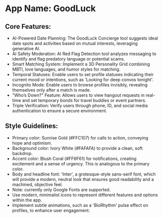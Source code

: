 # **App Name**: GoodLuck

## Core Features:

- AI-Powered Date Planning: The GoodLuck Concierge tool suggests ideal date spots and activities based on mutual interests, leveraging generative AI.
- AI Safety Moderation: AI Red Flag Detection tool analyzes messaging to identify and flag predatory language or potential scams.
- Smart Matching System: Implement a 3D Personality Grid combining MBTI, love languages, and humor styles for matching.
- Temporal Statuses: Enable users to set profile statuses indicating their current mood or intentions, such as 'Looking for deep convos tonight'.
- Incognito Mode: Enable users to browse profiles invisibly, revealing themselves only after a match is made.
- "Who’s Down?" Feature: Allows users to view hangout requests in real-time and set temporary bonds for travel buddies or event partners.
- Triple Verification: Verify users through phone, ID, and social media authentication to ensure a secure environment.

## Style Guidelines:

- Primary color: Sunrise Gold (#FFC107) for calls to action, conveying hope and optimism.
- Background color: Ivory White (#FAFAFA) to provide a clean, soft backdrop.
- Accent color: Blush Coral (#FF6F61) for notifications, creating excitement and a sense of urgency. This is analogous to the primary color.
- Body and headline font: 'Inter', a grotesque-style sans-serif font, which will provide a modern, neutral look that ensures good readability and a machined, objective feel. 
- Note: currently only Google Fonts are supported.
- Use modern, minimalist icons to represent different features and options within the app.
- Implement subtle animations, such as a 'BioRhythm' pulse effect on profiles, to enhance user engagement.